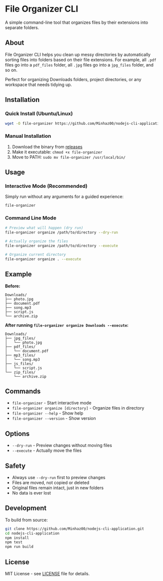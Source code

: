 # File Organizer CLI

A simple command-line tool that organizes files by their extensions into separate folders.

## About

File Organizer CLI helps you clean up messy directories by automatically sorting files into folders based on their file extensions. For example, all `.pdf` files go into a `pdf_files` folder, all `.jpg` files go into a `jpg_files` folder, and so on.

Perfect for organizing Downloads folders, project directories, or any workspace that needs tidying up.

## Installation

### Quick Install (Ubuntu/Linux)

```bash
wget -O file-organizer https://github.com/Minhaz00/nodejs-cli-application/releases/latest/download/file-organizer && chmod +x file-organizer && sudo mv file-organizer /usr/local/bin/
```

### Manual Installation

1. Download the binary from [releases](https://github.com/Minhaz00/nodejs-cli-application/releases/latest)
2. Make it executable: `chmod +x file-organizer`
3. Move to PATH: `sudo mv file-organizer /usr/local/bin/`

## Usage

### Interactive Mode (Recommended)

Simply run without any arguments for a guided experience:

```bash
file-organizer
```

### Command Line Mode

```bash
# Preview what will happen (dry run)
file-organizer organize /path/to/directory --dry-run

# Actually organize the files
file-organizer organize /path/to/directory --execute

# Organize current directory
file-organizer organize . --execute
```

## Example

**Before:**
```
Downloads/
├── photo.jpg
├── document.pdf
├── song.mp3
├── script.js
└── archive.zip
```

**After running `file-organizer organize Downloads --execute`:**
```
Downloads/
├── jpg_files/
│   └── photo.jpg
├── pdf_files/
│   └── document.pdf
├── mp3_files/
│   └── song.mp3
├── js_files/
│   └── script.js
└── zip_files/
    └── archive.zip
```

## Commands

- `file-organizer` - Start interactive mode
- `file-organizer organize [directory]` - Organize files in directory
- `file-organizer --help` - Show help
- `file-organizer --version` - Show version

## Options

- `--dry-run` - Preview changes without moving files
- `--execute` - Actually move the files

## Safety

- Always use `--dry-run` first to preview changes
- Files are moved, not copied or deleted
- Original files remain intact, just in new folders
- No data is ever lost

## Development

To build from source:

```bash
git clone https://github.com/Minhaz00/nodejs-cli-application.git
cd nodejs-cli-application
npm install
npm test
npm run build
```

## License

MIT License - see [LICENSE](LICENSE) file for details.